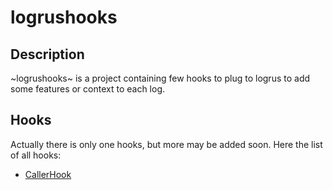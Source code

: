# logrushooks

## Description

~logrushooks~ is a project containing few hooks to plug to logrus to add some features or context to each log.

## Hooks

Actually there is only one hooks, but more may be added soon.
Here the list of all hooks:

- [CallerHook](https://github.com/krostar/logrushooks/blob/master/CALLER_README.md)
